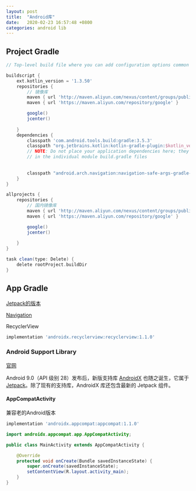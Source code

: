 ```yaml
---
layout: post
title:  "Android库"
date:   2020-02-23 16:57:48 +0800
categories: android lib
---
```






## Project Gradle



```groovy
// Top-level build file where you can add configuration options common to all sub-projects/modules.

buildscript {
    ext.kotlin_version = '1.3.50'
    repositories {
        // 镜像库
        maven { url 'http://maven.aliyun.com/nexus/content/groups/public/' }
        maven { url 'https://maven.aliyun.com/repository/google' }

        google()
        jcenter()
        
    }
    dependencies {
        classpath 'com.android.tools.build:gradle:3.5.3'
        classpath "org.jetbrains.kotlin:kotlin-gradle-plugin:$kotlin_version"
        // NOTE: Do not place your application dependencies here; they belong
        // in the individual module build.gradle files
      
      
        classpath "android.arch.navigation:navigation-safe-args-gradle-plugin:1.0.0"
    }
}

allprojects {
    repositories {
        // 国内镜像库
        maven { url 'http://maven.aliyun.com/nexus/content/groups/public/' }
        maven { url 'https://maven.aliyun.com/repository/google' }

        google()
        jcenter()
        
    }
}

task clean(type: Delete) {
    delete rootProject.buildDir
}
```



## App Gradle

[Jetpack的版本](https://developer.android.com/jetpack/androidx/versions?hl=zh-cn)

[Navigation](https://developer.android.com/jetpack/androidx/releases/navigation)



RecyclerView

```groovy
implementation 'androidx.recyclerview:recyclerview:1.1.0'
```





### Android Support Library

[官网](https://developer.android.com/topic/libraries/support-library/packages#v7)

Android 9.0（API 级别 28）发布后，新版支持库 [AndroidX](https://developer.android.com/jetpack/androidx) 也随之诞生，它属于 [Jetpack](https://developer.android.com/jetpack)。除了现有的支持库，AndroidX 库还包含最新的 Jetpack 组件。



#### AppCompatActivity

兼容老的Android版本



```groovy
implementation 'androidx.appcompat:appcompat:1.1.0'
```



```java
import androidx.appcompat.app.AppCompatActivity;

public class MainActivity extends AppCompatActivity {

    @Override
    protected void onCreate(Bundle savedInstanceState) {
        super.onCreate(savedInstanceState);
        setContentView(R.layout.activity_main);
    }
}
```